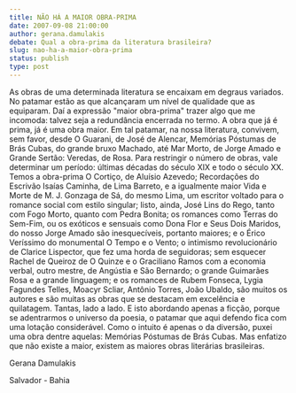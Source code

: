 ```yaml
---
title: NÃO HÁ A MAIOR OBRA-PRIMA
date: 2007-09-08 21:00:00
author: gerana.damulakis
debate: Qual a obra-prima da literatura brasileira?
slug: nao-ha-a-maior-obra-prima
status: publish 
type: post
---
```


As obras de uma determinada literatura se encaixam em degraus variados. No patamar estão as que alcançaram um nível de qualidade que as equiparam. Daí a expressão "maior obra-prima" trazer algo que me incomoda: talvez seja a redundância encerrada no termo. A obra que já é prima, já é uma obra maior. Em tal patamar, na nossa literatura, convivem, sem favor, desde O Guarani, de José de Alencar, Memórias Póstumas de Brás Cubas, do grande bruxo Machado, até Mar Morto, de Jorge Amado e Grande Sertão: Veredas, de Rosa. Para restringir o número de obras, vale determinar um período: últimas décadas do século XIX e todo o século XX. Temos a obra-prima O Cortiço, de Aluísio Azevedo; Recordações do Escrivão Isaías Caminha, de Lima Barreto, e a igualmente maior Vida e Morte de M. J. Gonzaga de Sá, do mesmo Lima, um escritor voltado para o romance social com estilo singular; listo, ainda, José Lins do Rego, tanto com Fogo Morto, quanto com Pedra Bonita; os romances como Terras do Sem-Fim, ou os exóticos e sensuais como Dona Flor e Seus Dois Maridos, do nosso Jorge Amado são inesquecíveis, portanto maiores; e o Érico Veríssimo do monumental O Tempo e o Vento; o intimismo revolucionário de Clarice Lispector, que fez uma horda de seguidoras; sem esquecer Rachel de Queiroz de O Quinze e o Graciliano Ramos com a economia verbal, outro mestre, de Angústia e São Bernardo; o grande Guimarães Rosa e a grande linguagem; e os romances de Rubem Fonseca, Lygia Fagundes Telles, Moacyr Scliar, Antônio Torres, João Ubaldo, são muitos os autores e são muitas as obras que se destacam em excelência e quilatagem. Tantas, lado a lado. E isto abordando apenas a ficção, porque se adentrarmos o universo da poesia, o patamar que aqui defendo fica com uma lotação considerável. Como o intuito é apenas o da diversão, puxei uma obra dentre aquelas: Memórias Póstumas de Brás Cubas. Mas enfatizo que não existe a maior, existem as maiores obras literárias brasileiras.  

Gerana Damulakis  

Salvador - Bahia
